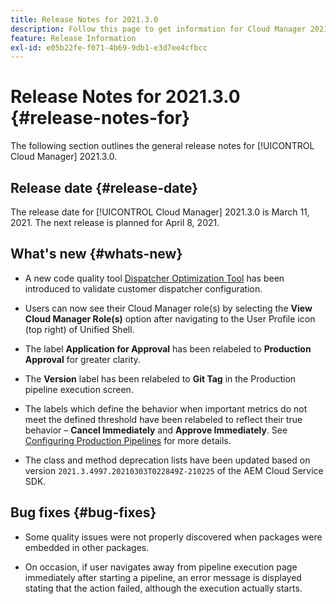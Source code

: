 ```yaml
---
title: Release Notes for 2021.3.0
description: Follow this page to get information for Cloud Manager 2021.3.0
feature: Release Information
exl-id: e05b22fe-f071-4b69-9db1-e3d7ee4cfbcc
---
```

# Release Notes for 2021.3.0 {#release-notes-for}

The following section outlines the general release notes for [!UICONTROL Cloud Manager] 2021.3.0.

## Release date {#release-date}

The release date for [!UICONTROL Cloud Manager] 2021.3.0 is March 11, 2021.
The next release is planned for April 8, 2021.

## What's new {#whats-new}

* A new code quality tool [Dispatcher Optimization Tool](https://experienceleague.adobe.com/docs/experience-manager-cloud-manager/using/how-to-use/custom-code-quality-rules.html?lang=en#dispatcher-optimization-tool-rules) has been introduced to validate customer dispatcher configuration.

* Users can now see their Cloud Manager role(s) by selecting the **View Cloud Manager Role(s)** option after navigating to the User Profile icon (top right) of Unified Shell. 

* The label **Application for Approval** has been relabeled to **Production Approval** for greater clarity.

* The **Version** label has been relabeled to **Git Tag** in the Production pipeline execution screen.

* The labels which define the behavior when important metrics do not meet the defined threshold have been relabeled to reflect their true behavior – **Cancel Immediately** and **Approve Immediately**. See [Configuring Production Pipelines](/help/using/production-pipelines.md) for more details.

* The class and method deprecation lists have been updated based on version `2021.3.4997.20210303T022849Z-210225` of the AEM Cloud Service SDK.

## Bug fixes {#bug-fixes}

* Some quality issues were not properly discovered when packages were embedded in other packages. 

* On occasion, if user navigates away from pipeline execution page immediately after starting a pipeline, an error message is displayed stating that the action failed, although the execution actually starts.
